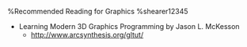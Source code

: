 %Recommended Reading for Graphics
%shearer12345

- Learning Modern 3D Graphics Programming by Jason L. McKesson
  - http://www.arcsynthesis.org/gltut/
